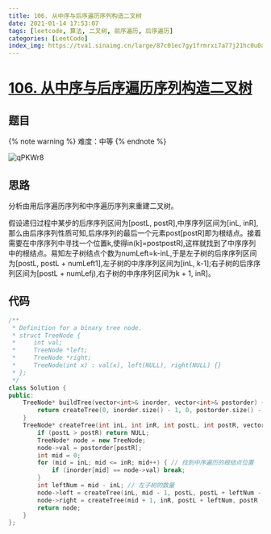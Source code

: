 ```yaml
---
title: 106. 从中序与后序遍历序列构造二叉树
date: 2021-01-14 17:53:07
tags: [leetcode, 算法, 二叉树, 前序遍历, 后序遍历]
categories: [LeetCode]
index_img: https://tva1.sinaimg.cn/large/87c01ec7gy1frmrxi7a77j21hc0u0aj7.jpg
---
```


# [106. 从中序与后序遍历序列构造二叉树](https://leetcode-cn.com/problems/construct-binary-tree-from-inorder-and-postorder-traversal/)

## 题目

{% note warning %}
难度：中等
{% endnote %}

![qPKWr8](https://gitee.com/yoyhm/oss/raw/master/uPic/qPKWr8.png)

## 思路

分析由用后序遍历序列和中序遍历序列来重建二叉树。

假设递归过程中某步的后序序列区间为[postL, postR],中序序列区间为[inL, inR],那么由后序序列性质可知,后序序列的最后一个元素post[postR]即为根结点。接着需要在中序序列中寻找一个位置k,使得in(k]=postpostR],这样就找到了中序序列中的根结点。易知左子树结点个数为numLeft=k-inL,于是左子树的后序序列区间为[postL, postL + numLeft1],左子树的中序序列区间为[inL, k-1];右子树的后序序列区间为[postL + numLefj),右子树的中序序列区间为k + 1, inR]。

## 代码

```C++
/**
 * Definition for a binary tree node.
 * struct TreeNode {
 *     int val;
 *     TreeNode *left;
 *     TreeNode *right;
 *     TreeNode(int x) : val(x), left(NULL), right(NULL) {}
 * };
 */
class Solution {
public:
    TreeNode* buildTree(vector<int>& inorder, vector<int>& postorder) {
        return createTree(0, inorder.size() - 1, 0, postorder.size() - 1, inorder, postorder);
    }
    TreeNode* createTree(int inL, int inR, int postL, int postR, vector<int>& inorder, vector<int>& postorder) {
        if (postL > postR) return NULL;
        TreeNode* node = new TreeNode;
        node->val = postorder[postR];
        int mid = 0;
        for (mid = inL; mid <= inR; mid++) { // 找到中序遍历的根结点位置
            if (inorder[mid] == node->val) break;
        }
        int leftNum = mid - inL; // 左子树的数量
        node->left = createTree(inL, mid - 1, postL, postL + leftNum - 1, inorder, postorder);
        node->right = createTree(mid + 1, inR, postL + leftNum, postR - 1, inorder, postorder);
        return node;
    }
};
```
